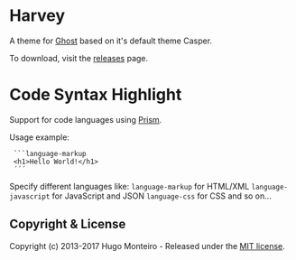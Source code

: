 # Harvey

A theme for [Ghost](http://github.com/tryghost/ghost/) based on it's default theme Casper.

To download, visit the [releases](https://github.com/hvmonteiro/harvey/releases) page.


# Code Syntax Highlight
Support for code languages using [Prism](http://prismjs.com/).

Usage example:
```
 ```language-markup
 <h1>Hello World!</h1>
 ´´´
```

Specify different languages like:
`language-markup` for HTML/XML
`language-javascript` for JavaScript and JSON
`language-css` for CSS
and so on...


## Copyright & License

Copyright (c) 2013-2017 Hugo Monteiro - Released under the [MIT license](LICENSE).

